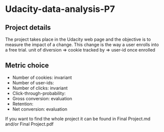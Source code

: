 # Udacity-data-analysis-P7


## Project details
The project takes place in the Udacity web page and the objective is to measure the impact of a change. 
This change is the way a user enrolls into a free trial.
unit of diversion => cookie
tracked by => user-id once enrolled

## Metric choice
* Number of cookies: invariant
* Number of user-ids: 
* Number of clicks: invariant
* Click-through-probability: 
* Gross conversion: evaluation
* Retention: 
* Net conversion: evaluation

If you want to find the whole project it can be found in Final Project.md and/or Final Project.pdf
